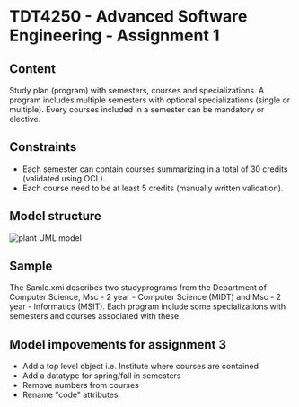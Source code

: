 # TDT4250 - Advanced Software Engineering - Assignment 1

## Content

Study plan (program) with semesters, courses and specializations.
A program includes multiple semesters with optional specializations (single or multiple).
Every courses included in a semester can be mandatory or elective.

## Constraints

- Each semester can contain courses summarizing in a total of 30 credits (validated using OCL).
- Each course need to be at least 5 credits (manually written validation).

## Model structure
![plant UML model](https://i.imgur.com/q3alEsn.png)

## Sample
The Samle.xmi describes two studyprograms from the Department of Computer Science, 
Msc - 2 year - Computer Science (MIDT) and Msc - 2 year - Informatics (MSIT).
Each program include some specializations with semesters and courses associated with these.

## Model impovements for assignment 3

- Add a top level object i.e. Institute where courses are contained
- Add a datatype for spring/fall in semesters
- Remove numbers from courses
- Rename "code" attributes
